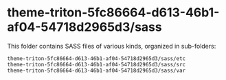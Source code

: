 # theme-triton-5fc86664-d613-46b1-af04-54718d2965d3/sass

This folder contains SASS files of various kinds, organized in sub-folders:

    theme-triton-5fc86664-d613-46b1-af04-54718d2965d3/sass/etc
    theme-triton-5fc86664-d613-46b1-af04-54718d2965d3/sass/src
    theme-triton-5fc86664-d613-46b1-af04-54718d2965d3/sass/var
